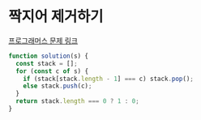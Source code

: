 # 짝지어 제거하기

[프로그래머스 문제 링크](https://programmers.co.kr/learn/courses/30/lessons/12973)

```javascript
function solution(s) {
  const stack = [];
  for (const c of s) {
    if (stack[stack.length - 1] === c) stack.pop();
    else stack.push(c);
  }
  return stack.length === 0 ? 1 : 0;
}
```
